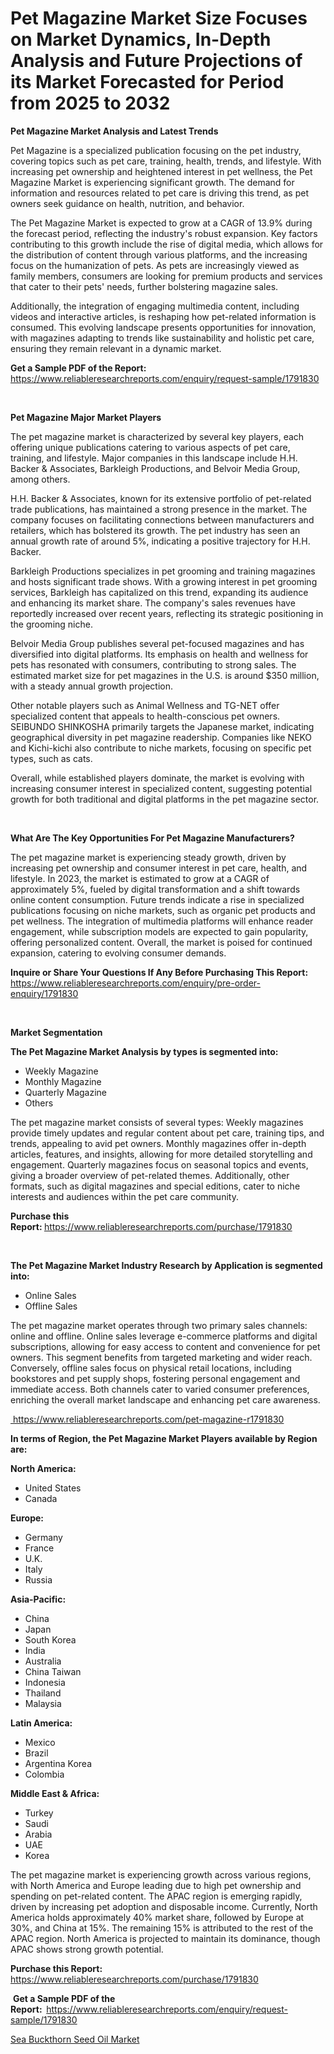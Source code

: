 <p><h1>Pet Magazine Market Size Focuses on Market Dynamics, In-Depth Analysis and Future Projections of its Market Forecasted for Period from 2025 to 2032</h1></p><p><strong>Pet Magazine Market Analysis and Latest Trends</strong></p>
<p><p>Pet Magazine is a specialized publication focusing on the pet industry, covering topics such as pet care, training, health, trends, and lifestyle. With increasing pet ownership and heightened interest in pet wellness, the Pet Magazine Market is experiencing significant growth. The demand for information and resources related to pet care is driving this trend, as pet owners seek guidance on health, nutrition, and behavior.</p><p>The Pet Magazine Market is expected to grow at a CAGR of 13.9% during the forecast period, reflecting the industry's robust expansion. Key factors contributing to this growth include the rise of digital media, which allows for the distribution of content through various platforms, and the increasing focus on the humanization of pets. As pets are increasingly viewed as family members, consumers are looking for premium products and services that cater to their pets' needs, further bolstering magazine sales.</p><p>Additionally, the integration of engaging multimedia content, including videos and interactive articles, is reshaping how pet-related information is consumed. This evolving landscape presents opportunities for innovation, with magazines adapting to trends like sustainability and holistic pet care, ensuring they remain relevant in a dynamic market.</p></p>
<p><strong>Get a Sample PDF of the Report:&nbsp;</strong> <a href="https://www.reliableresearchreports.com/enquiry/request-sample/1791830?utm_campaign=2957&utm_medium=2&utm_source=Github&utm_content=ia&utm_term=05042025&utm_id=pet-magazine">https://www.reliableresearchreports.com/enquiry/request-sample/1791830</a></p>
<p>&nbsp;</p>
<p><strong>Pet Magazine Major Market Players</strong></p>
<p><p>The pet magazine market is characterized by several key players, each offering unique publications catering to various aspects of pet care, training, and lifestyle. Major companies in this landscape include H.H. Backer & Associates, Barkleigh Productions, and Belvoir Media Group, among others.</p><p>H.H. Backer & Associates, known for its extensive portfolio of pet-related trade publications, has maintained a strong presence in the market. The company focuses on facilitating connections between manufacturers and retailers, which has bolstered its growth. The pet industry has seen an annual growth rate of around 5%, indicating a positive trajectory for H.H. Backer.</p><p>Barkleigh Productions specializes in pet grooming and training magazines and hosts significant trade shows. With a growing interest in pet grooming services, Barkleigh has capitalized on this trend, expanding its audience and enhancing its market share. The company's sales revenues have reportedly increased over recent years, reflecting its strategic positioning in the grooming niche.</p><p>Belvoir Media Group publishes several pet-focused magazines and has diversified into digital platforms. Its emphasis on health and wellness for pets has resonated with consumers, contributing to strong sales. The estimated market size for pet magazines in the U.S. is around $350 million, with a steady annual growth projection.</p><p>Other notable players such as Animal Wellness and TG-NET offer specialized content that appeals to health-conscious pet owners. SEIBUNDO SHINKOSHA primarily targets the Japanese market, indicating geographical diversity in pet magazine readership. Companies like NEKO and Kichi-kichi also contribute to niche markets, focusing on specific pet types, such as cats.</p><p>Overall, while established players dominate, the market is evolving with increasing consumer interest in specialized content, suggesting potential growth for both traditional and digital platforms in the pet magazine sector.</p></p>
<p>&nbsp;</p>
<p><strong>What Are The Key Opportunities For Pet Magazine Manufacturers?</strong></p>
<p><p>The pet magazine market is experiencing steady growth, driven by increasing pet ownership and consumer interest in pet care, health, and lifestyle. In 2023, the market is estimated to grow at a CAGR of approximately 5%, fueled by digital transformation and a shift towards online content consumption. Future trends indicate a rise in specialized publications focusing on niche markets, such as organic pet products and pet wellness. The integration of multimedia platforms will enhance reader engagement, while subscription models are expected to gain popularity, offering personalized content. Overall, the market is poised for continued expansion, catering to evolving consumer demands.</p></p>
<p><strong>Inquire or Share Your Questions If Any Before Purchasing This Report:</strong> <a href="https://www.reliableresearchreports.com/enquiry/pre-order-enquiry/1791830?utm_campaign=2957&utm_medium=2&utm_source=Github&utm_content=ia&utm_term=05042025&utm_id=pet-magazine">https://www.reliableresearchreports.com/enquiry/pre-order-enquiry/1791830</a></p>
<p>&nbsp;</p>
<p><strong>Market Segmentation</strong></p>
<p><strong>The Pet Magazine Market Analysis by types is segmented into:</strong></p>
<p><ul><li>Weekly Magazine</li><li>Monthly Magazine</li><li>Quarterly Magazine</li><li>Others</li></ul></p>
<p><p>The pet magazine market consists of several types: Weekly magazines provide timely updates and regular content about pet care, training tips, and trends, appealing to avid pet owners. Monthly magazines offer in-depth articles, features, and insights, allowing for more detailed storytelling and engagement. Quarterly magazines focus on seasonal topics and events, giving a broader overview of pet-related themes. Additionally, other formats, such as digital magazines and special editions, cater to niche interests and audiences within the pet care community.</p></p>
<p><strong>Purchase this Report:&nbsp;</strong><a href="https://www.reliableresearchreports.com/purchase/1791830?utm_campaign=2957&utm_medium=2&utm_source=Github&utm_content=ia&utm_term=05042025&utm_id=pet-magazine">https://www.reliableresearchreports.com/purchase/1791830</a></p>
<p>&nbsp;</p>
<p><strong>The Pet Magazine Market Industry Research by Application is segmented into:</strong></p>
<p><ul><li>Online Sales</li><li>Offline Sales</li></ul></p>
<p><p>The pet magazine market operates through two primary sales channels: online and offline. Online sales leverage e-commerce platforms and digital subscriptions, allowing for easy access to content and convenience for pet owners. This segment benefits from targeted marketing and wider reach. Conversely, offline sales focus on physical retail locations, including bookstores and pet supply shops, fostering personal engagement and immediate access. Both channels cater to varied consumer preferences, enriching the overall market landscape and enhancing pet care awareness.</p></p>
<p><a href="https://www.reliableresearchreports.com/pet-magazine-r1791830?utm_campaign=2957&utm_medium=2&utm_source=Github&utm_content=ia&utm_term=05042025&utm_id=pet-magazine">&nbsp;https://www.reliableresearchreports.com/pet-magazine-r1791830</a></p>
<p><strong>In terms of Region, the Pet Magazine Market Players available by Region are:</strong></p>
<p>
    <p> <strong> North America: </strong>
        <ul>
            <li>United States</li>
            <li>Canada</li>
        </ul>
        </p> 
    <p> <strong> Europe: </strong>
        <ul>
            <li>Germany</li>
            <li>France</li>
            <li>U.K.</li>
            <li>Italy</li>
            <li>Russia</li>
        </ul>
        </p> 
    <p> <strong> Asia-Pacific: </strong>
        <ul>
            <li>China</li>
            <li>Japan</li>
            <li>South Korea</li>
            <li>India</li>
            <li>Australia</li>
            <li>China Taiwan</li>
            <li>Indonesia</li>
            <li>Thailand</li>
            <li>Malaysia</li>
        </ul>
        </p> 
    <p> <strong> Latin America: </strong>
        <ul>
            <li>Mexico</li>
            <li>Brazil</li>
            <li>Argentina Korea</li>
            <li>Colombia</li>
        </ul>
        </p> 
    <p> <strong> Middle East & Africa: </strong>
        <ul>
            <li>Turkey</li>
            <li>Saudi</li>
            <li>Arabia</li>
            <li>UAE</li>
            <li>Korea</li>
        </ul>
    </p>
    </p>
<p><p>The pet magazine market is experiencing growth across various regions, with North America and Europe leading due to high pet ownership and spending on pet-related content. The APAC region is emerging rapidly, driven by increasing pet adoption and disposable income. Currently, North America holds approximately 40% market share, followed by Europe at 30%, and China at 15%. The remaining 15% is attributed to the rest of the APAC region. North America is projected to maintain its dominance, though APAC shows strong growth potential.</p></p>
<p><strong>Purchase this Report: </strong><a href="https://www.reliableresearchreports.com/purchase/1791830?utm_campaign=2957&utm_medium=2&utm_source=Github&utm_content=ia&utm_term=05042025&utm_id=pet-magazine">https://www.reliableresearchreports.com/purchase/1791830</a></p>
<p>&nbsp;<strong>Get a Sample PDF of the Report:&nbsp;&nbsp;</strong><a href="https://www.reliableresearchreports.com/enquiry/request-sample/1791830?utm_campaign=2957&utm_medium=2&utm_source=Github&utm_content=ia&utm_term=05042025&utm_id=pet-magazine">https://www.reliableresearchreports.com/enquiry/request-sample/1791830</a></p>
<p><strong></strong></p>
<p><p><a href="https://github.com/briandahm87/Market-Research-Report-List-1/blob/main/sea-buckthorn-seed-oil-market.md?utm_campaign=2957&utm_medium=2&utm_source=Github&utm_content=ia&utm_term=05042025&utm_id=pet-magazine">Sea Buckthorn Seed Oil Market</a></p></p>
